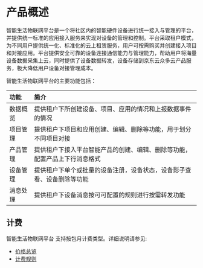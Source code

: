# 产品概述

智能生活物联网平台是一个将社区内的智能硬件设备进行统一接入与管理的平台，并提供统一标准的应用接入服务来实现对设备的管理和控制。平台采取租户模式，为不同用户提供统一化、标准化的云上租赁服务，用户可按需购买并创建接入项目和对接应用。平台提供安全可靠的设备连接通信能力与管理能力，帮助用户将海量设备数据采集上云，同时提供了设备数据转发，设备存储到京东云众多云产品服务，极大降低用户设备对接管理成本。

智能生活物联网平台的主要功能包括：

|功能   | 简介    |
|:- |:-|
|数据概览 |提供租户下所创建设备、项目、应用的情况和上报数据事件的情况|
|项目管理 |提供租户下项目和应用创建、编辑、删除等功能，用于划分不同项目对接|
|产品管理 |提供租户下接入平台智能产品的创建、编辑、删除等功能，配置产品上下行消息格式|
|设备管理 |提供租户下单个或批量的设备注册，设备状态，设备影子查看、设备删除等功能|
|消息处理 |提供租户下设备消息按可可配置的规则进行按需转发功能|




## 计费
智能生活物联网平台 支持按包月计费类型。详细说明请参见:
- [价格总览](../Pricing/Price-Overview.md)
- [计费规则](../Pricing/Billing-Rules.md) 
